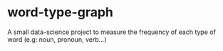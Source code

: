 # word-type-graph
A small data-science project to measure the frequency of each type of word (e.g: noun, pronoun, verb...)
